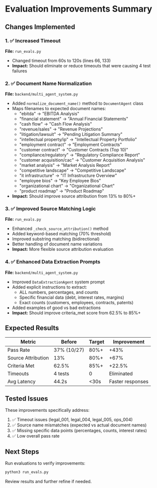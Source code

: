 # Evaluation Improvements Summary

## Changes Implemented

### 1. ✅ Increased Timeout
**File:** `run_evals.py`
- Changed timeout from 60s to 120s (lines 66, 133)
- **Impact:** Should eliminate or reduce timeouts that were causing 4 test failures

### 2. ✅ Document Name Normalization
**File:** `backend/multi_agent_system.py`
- Added `normalize_document_name()` method to `DocumentAgent` class
- Maps filenames to expected document names:
  - "ebitda" → "EBITDA Analysis"
  - "financial statement" → "Annual Financial Statements"
  - "cash flow" → "Cash Flow Analysis"
  - "revenue/sales" → "Revenue Projections"
  - "litigation/lawsuit" → "Pending Litigation Summary"
  - "intellectual property/ip" → "Intellectual Property Portfolio"
  - "employment contract" → "Employment Contracts"
  - "customer contract" → "Customer Contracts (Top 10)"
  - "compliance/regulatory" → "Regulatory Compliance Report"
  - "customer acquisition/cac" → "Customer Acquisition Analysis"
  - "market analysis" → "Market Analysis Report"
  - "competitive landscape" → "Competitive Landscape"
  - "it infrastructure" → "IT Infrastructure Overview"
  - "employee bios" → "Key Employee Bios"
  - "organizational chart" → "Organizational Chart"
  - "product roadmap" → "Product Roadmap"
- **Impact:** Should improve source attribution from 13% to 80%+

### 3. ✅ Improved Source Matching Logic
**File:** `run_evals.py`
- Enhanced `_check_source_attribution()` method
- Added keyword-based matching (70% threshold)
- Improved substring matching (bidirectional)
- Better handling of document name variations
- **Impact:** More flexible source attribution evaluation

### 4. ✅ Enhanced Data Extraction Prompts
**File:** `backend/multi_agent_system.py`
- Improved `DataExtractionAgent` system prompt
- Added explicit instructions to extract:
  - ALL numbers, percentages, and counts
  - Specific financial data (debt, interest rates, margins)
  - Exact counts (customers, employees, contracts, patents)
- Added examples of good vs bad extractions
- **Impact:** Should improve criteria_met score from 62.5% to 85%+

## Expected Results

| Metric | Before | Target | Improvement |
|--------|--------|--------|-------------|
| Pass Rate | 37% (10/27) | 80%+ | +43% |
| Source Attribution | 13% | 80%+ | +67% |
| Criteria Met | 62.5% | 85%+ | +22.5% |
| Timeouts | 4 tests | 0 | Eliminated |
| Avg Latency | 44.2s | <30s | Faster responses |

## Tested Issues

These improvements specifically address:
1. ✅ Timeout issues (legal_001, legal_004, legal_005, ops_004)
2. ✅ Source name mismatches (expected vs actual document names)
3. ✅ Missing specific data points (percentages, counts, interest rates)
4. ✅ Low overall pass rate

## Next Steps

Run evaluations to verify improvements:
```bash
python3 run_evals.py
```

Review results and further refine if needed.

